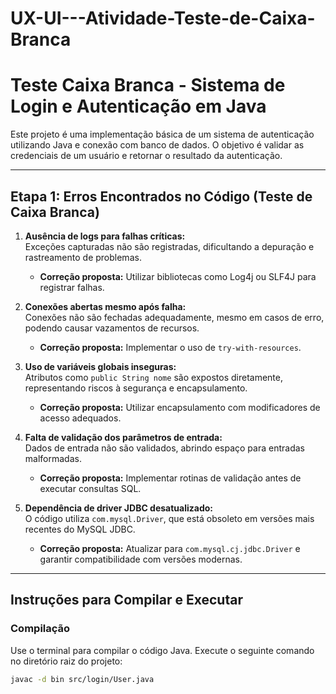 # UX-UI---Atividade-Teste-de-Caixa-Branca

# Teste Caixa Branca - Sistema de Login e Autenticação em Java

Este projeto é uma implementação básica de um sistema de autenticação utilizando Java e conexão com banco de dados. O objetivo é validar as credenciais de um usuário e retornar o resultado da autenticação.

---

## Etapa 1: Erros Encontrados no Código (Teste de Caixa Branca)

1. **Ausência de logs para falhas críticas:**  
   Exceções capturadas não são registradas, dificultando a depuração e rastreamento de problemas.

   - **Correção proposta:** Utilizar bibliotecas como Log4j ou SLF4J para registrar falhas.

2. **Conexões abertas mesmo após falha:**  
   Conexões não são fechadas adequadamente, mesmo em casos de erro, podendo causar vazamentos de recursos.

   - **Correção proposta:** Implementar o uso de `try-with-resources`.

3. **Uso de variáveis globais inseguras:**  
   Atributos como `public String nome` são expostos diretamente, representando riscos à segurança e encapsulamento.

   - **Correção proposta:** Utilizar encapsulamento com modificadores de acesso adequados.

4. **Falta de validação dos parâmetros de entrada:**  
   Dados de entrada não são validados, abrindo espaço para entradas malformadas.

   - **Correção proposta:** Implementar rotinas de validação antes de executar consultas SQL.

5. **Dependência de driver JDBC desatualizado:**  
   O código utiliza `com.mysql.Driver`, que está obsoleto em versões mais recentes do MySQL JDBC.

   - **Correção proposta:** Atualizar para `com.mysql.cj.jdbc.Driver` e garantir compatibilidade com versões modernas.


---

## Instruções para Compilar e Executar

### Compilação
Use o terminal para compilar o código Java. Execute o seguinte comando no diretório raiz do projeto:

```bash
javac -d bin src/login/User.java
